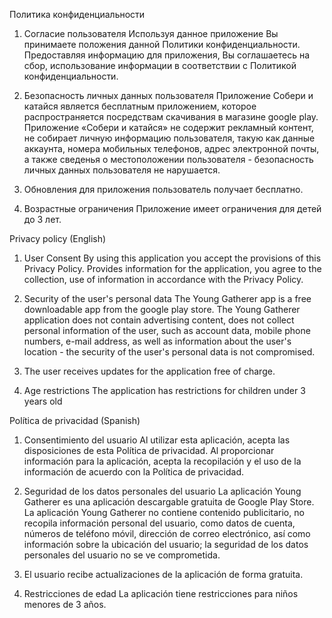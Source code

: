 Политика конфиденциальности 

 1. Согласие пользователя
Используя данное приложение Вы принимаете положения данной Политики конфиденциальности. Предоставляя информацию для приложения, Вы соглашаетесь на сбор, использование информации в соответствии с Политикой конфиденциальности.

 2. Безопасность личных данных пользователя
Приложение Собери и катайся является бесплатным приложением, которое распространяется посредствам скачивания в магазине google play.
 Приложение «Собери и катайся» не содержит рекламный контент, не собирает личную информацию пользователя, такую как данные аккаунта, номера мобильных телефонов, адрес электронной почты, а также сведенья о местоположении пользователя - безопасность личных данных пользователя не нарушается.
 
 3. Обновления для приложения пользователь получает бесплатно.  
 
 4. Возрастные ограничения
 Приложение имеет ограничения для детей до 3 лет.
 
 Privacy policy (English)
 
1. User Consent
By using this application you accept the provisions of this Privacy Policy. Provides information for the application, you agree to the collection, use of information in accordance with the Privacy Policy.

2. Security of the user's personal data
The Young Gatherer app is a free downloadable app from the google play store.
 The Young Gatherer application does not contain advertising content, does not collect personal information of the user, such as account data, mobile phone numbers, e-mail address, as well as information about the user's location - the security of the user's personal data is not compromised.
 
 3. The user receives updates for the application free of charge.
 
 
 4. Age restrictions
 The application has restrictions for children under 3 years old

Política de privacidad (Spanish)

1. Consentimiento del usuario
Al utilizar esta aplicación, acepta las disposiciones de esta Política de privacidad. Al proporcionar información para la aplicación, acepta la recopilación y el uso de la información de acuerdo con la Política de privacidad.

2. Seguridad de los datos personales del usuario
La aplicación Young Gatherer es una aplicación descargable gratuita de Google Play Store.
 La aplicación Young Gatherer no contiene contenido publicitario, no recopila información personal del usuario, como datos de cuenta, números de teléfono móvil, dirección de correo electrónico, así como información sobre la ubicación del usuario; la seguridad de los datos personales del usuario no se ve comprometida.
 
 
 3. El usuario recibe actualizaciones de la aplicación de forma gratuita.
 
  4. Restricciones de edad
 La aplicación tiene restricciones para niños menores de 3 años.



